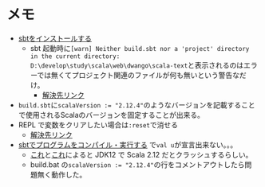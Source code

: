 # メモ

- [sbtをインストールする](https://hexx.github.io/scala_text/sbt-install.html)
  - sbt 起動時に```[warn] Neither build.sbt nor a 'project' directory in the current directory: D:\develop\study\scala\web\dwango\scala-text```と表示されるのはエラーでは無くてプロジェクト関連のファイルが何も無いという警告なだけ。
    - [解決先リンク](https://yoshinorin.net/2019/04/01/preparation-scala-install-adoptopenjdk-and-sbt/)
- ```build.sbt```に```scalaVersion := "2.12.4"```のようなバージョンを記載することで使用されるScalaのバージョンを固定することが出来る。
- REPL で変数をクリアしたい場合は```:reset```で消せる
  - [解決先リンク](http://www.366service.com/jp/qa/52d0697cbbe34434bfec60ed32e4b3d3)
- [sbtでプログラムをコンパイル・実行する](https://hexx.github.io/scala_text/sbt-compile-execute.html) で```val u```が宣言出来ない。。。
  - [これ](https://github.com/sbt/sbt/issues/5093)と[これ](https://github.com/scala/bug/issues/11608)によると JDK12 で Scala 2.12 だとクラッシュするらしい。
  - build.bat の```scalaVersion := "2.12.4"```の行をコメントアウトしたら問題無く動作した。